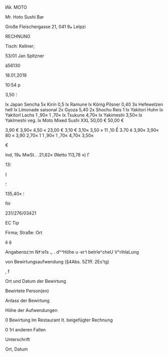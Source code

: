 Ий.  MOTO

Mr.  Hoto  Sushi  Bar

Große  Fleischergasse  21,  041  ه9 Lelpzi

RECHNUNG

Tisch:
Kellner;

53/01
Jan  Spltzner

ä56130

18.01,2019

10:54  p

3,50 ؛

Ix  Japan  Sencha
5x  Kirin  0,5
Ix  Ramune
Ix  König  Pilsner  0,40
3x  Hefewelzen  hell
Ix  Limonade  saisonal
2x  Gyoza
5,40
2x  Shochu  Reis
1
Ix  Yakitori  Huhn
Ix  Yakitorl  Lachs
1 ,90«
1 ,70«
Ix  Tsukune
4,70«
Ix  Yakimeshi
3,50«
Ix  Yaklmeshi  veg.
Ix  Moto  Mixed  Sushi  XXL  50,00  €  50,00  €

3,90  €
3,90«
4,50  «  23,00  €
3,10  €
3,10«
3,50
»
11 ,10  Ề
3.70  ê
3,90«
3,90«
80 «
3,90
2,70«
1
1 ,90«
1 ,70«
4,70«
3,50«

€

Ind,  19ة  MwSt.. .21,62«  (Netto  113,78  «) Г

؛13

)

؛

135,40«
؛

fiir

231/276/03421

EC
Tip

Firma;
Straße:
Ort

ẽ  ệ

Angaben٥z؛m  N۴؛e1s  ،,
.  d^^Höhe  u٠er٦
betrle^cheU V^rihlaLung

von  Bewirtungsaufwendung
(§4Abs.  5Z1ff. 2Es'tg)

,
f

Ort  und  Datum  der  Bewirtung

Bewirtete  Person(en)

Anlass  der  Bewirtung

Höhe  der  Aufwendungen

0  Bewirtung  Im  Restaurant  It.
beigefügter  Rechnung

0  1rا  anderen  Fallen

Unterschrift

Ort,  Datum


